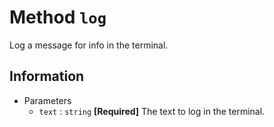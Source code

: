 # Method `log`
Log a message for info in the terminal.

## Information
 - Parameters
   - `text` : `string` **[Required]** The text to log in the terminal.
   